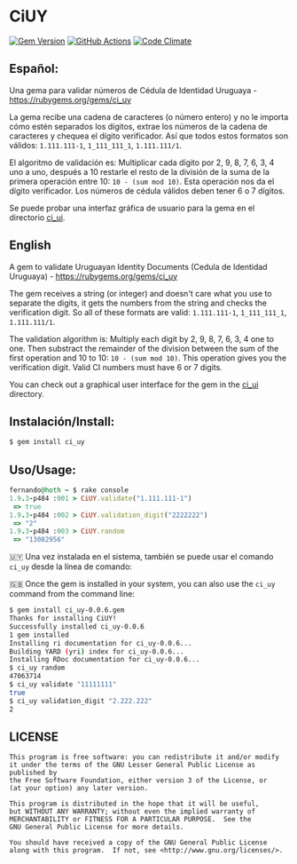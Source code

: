 # CiUY
[![Gem Version](https://badge.fury.io/rb/ci_uy.svg)](http://badge.fury.io/rb/ci_uy)
[![GitHub Actions](https://github.com/picandocodigo/ci_uy/workflows/Ruby/badge.svg?branch=master)](https://github.com/picandocodigo/ci_uy/actions)
[![Code Climate](https://codeclimate.com/github/picandocodigo/ci_uy.png)](https://codeclimate.com/github/picandocodigo/ci_uy)

## Español:
Una gema para validar números de Cédula de Identidad Uruguaya - https://rubygems.org/gems/ci_uy

La gema recibe una cadena de caracteres (o número entero) y no le importa cómo estén separados los dígitos, extrae los números de la cadena de caracteres y chequea el dígito verificador. Así que todos estos formatos son válidos: `1.111.111-1`, `1_111_111_1`, `1.111.111/1`.

El algoritmo de validación es: Multiplicar cada dígito por 2, 9, 8, 7, 6, 3, 4 uno a uno, después a 10 restarle el resto de la división de la suma de la primera operación entre 10: `10 - (sum mod 10)`. Esta operación nos da el dígito verificador. Los números de cédula válidos deben tener 6 o 7 dígitos.

Se puede probar una interfaz gráfica de usuario para la gema en el directorio [ci_ui](https://github.com/picandocodigo/ci_uy/tree/master/ci_ui).

## English

A gem to validate Uruguayan Identity Documents (Cedula de Identidad Uruguaya) - https://rubygems.org/gems/ci_uy

The gem receives a string (or integer) and doesn't care what you use to separate the digits, it gets the numbers from the string and checks the verification digit. So all of these formats are valid: `1.111.111-1`, `1_111_111_1`, `1.111.111/1`.

The validation algorithm is: Multiply each digit by 2, 9, 8, 7, 6, 3, 4 one to one. Then substract the remainder of the division between the sum of the first operation and 10 to 10: `10 - (sum mod 10)`. This operation gives you the verification digit. Valid CI numbers must have 6 or 7 digits.

You can check out a graphical user interface for the gem in the [ci_ui](https://github.com/picandocodigo/ci_uy/tree/master/ci_ui) directory.

## Instalación/Install:

```bash
$ gem install ci_uy
```

## Uso/Usage:
``` ruby
fernando@hoth ~ $ rake console
1.9.3-p484 :001 > CiUY.validate("1.111.111-1")
 => true
1.9.3-p484 :002 > CiUY.validation_digit("2222222")
 => "2"
1.9.3-p484 :003 > CiUY.random
 => "13082956"
 ```

🇺🇾 Una vez instalada en el sistema, también se puede usar el comando `ci_uy` desde la línea de comando:

🇬🇧 Once the gem is installed in your system, you can also use the `ci_uy` command from the command line:

```bash
$ gem install ci_uy-0.0.6.gem
Thanks for installing CiUY!
Successfully installed ci_uy-0.0.6
1 gem installed
Installing ri documentation for ci_uy-0.0.6...
Building YARD (yri) index for ci_uy-0.0.6...
Installing RDoc documentation for ci_uy-0.0.6...
$ ci_uy random
47063714
$ ci_uy validate "11111111"
true
$ ci_uy validation_digit "2.222.222"
2
 ```

## LICENSE
    This program is free software: you can redistribute it and/or modify
    it under the terms of the GNU Lesser General Public License as published by
    the Free Software Foundation, either version 3 of the License, or
    (at your option) any later version.

    This program is distributed in the hope that it will be useful,
    but WITHOUT ANY WARRANTY; without even the implied warranty of
    MERCHANTABILITY or FITNESS FOR A PARTICULAR PURPOSE.  See the
    GNU General Public License for more details.

    You should have received a copy of the GNU General Public License
    along with this program.  If not, see <http://www.gnu.org/licenses/>.
